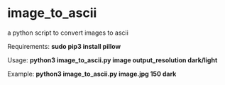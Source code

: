 # image_to_ascii

a python script to convert images to ascii

Requirements: **sudo pip3 install pillow**

Usage: **python3 image_to_ascii.py image output_resolution dark/light**

Example: **python3 image_to_ascii.py image.jpg 150 dark**
